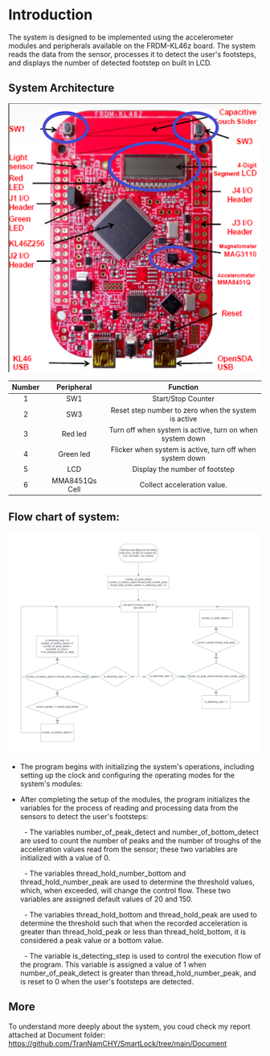 # Introduction

The system is designed to be implemented using the accelerometer modules and peripherals available on the FRDM-KL46z board. The system 
reads the data from the sensor, processes it to detect the user's footsteps, and displays the number of detected footstep on built in LCD.  

## System Architecture

![System Architecture](./Image/board.png)

| Number  | Peripheral | Function |
| :-------------: | :-------------: | :-------------: |
| 1  | SW1  | Start/Stop Counter  |
| 2  | SW3  | Reset step number to zero when the system is active  |
| 3  | Red led  | Turn off when system is active, turn on when system down  |
| 4  | Green led  | Flicker when system is active,  turn off when system down |
| 5  | LCD  | Display the number of footstep  |
| 6  | MMA8451Qs Cell  | Collect acceleration value.  |

## Flow chart of system: 

![Flow chart of Major system](./Image/flowchart.png)

- The program begins with initializing the system's operations, including setting up the clock and configuring the operating modes for the system's modules:

- After completing the setup of the modules, the program initializes the variables for the process of reading and processing data from the sensors to detect the user's footsteps:

    &nbsp; - The variables number_of_peak_detect and number_of_bottom_detect are used to count the number of peaks and the number of troughs of the acceleration values read from the sensor; these two variables are initialized with a value of 0.
  
    &nbsp; - The variables thread_hold_number_bottom and thread_hold_number_peak are used to determine the threshold values, which, when exceeded, will change the control flow. These two variables are assigned default values of 20 and 150.
  
    &nbsp; - The variables thread_hold_bottom and thread_hold_peak are used to determine the threshold such that when the recorded acceleration is greater than thread_hold_peak or less than thread_hold_bottom, it is considered a peak value or a bottom value.
  
    &nbsp; - The variable is_detecting_step is used to control the execution flow of the program. This variable is assigned a value of 1 when number_of_peak_detect is greater than thread_hold_number_peak, and is reset to 0 when the user's footsteps are detected.

## More

To understand more deeply about the system, you coud check my report attached at Document folder: https://github.com/TranNamCHY/SmartLock/tree/main/Document
